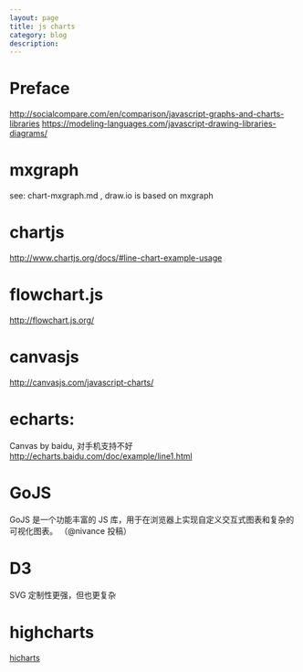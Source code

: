 ```yaml
---
layout: page
title: js charts
category: blog
description:
---
```

# Preface
http://socialcompare.com/en/comparison/javascript-graphs-and-charts-libraries
https://modeling-languages.com/javascript-drawing-libraries-diagrams/

# mxgraph
see: chart-mxgraph.md , draw.io is based on mxgraph

# chartjs
http://www.chartjs.org/docs/#line-chart-example-usage

# flowchart.js
http://flowchart.js.org/

# canvasjs
http://canvasjs.com/javascript-charts/

# echarts:
Canvas by baidu, 对手机支持不好
http://echarts.baidu.com/doc/example/line1.html

# GoJS
GoJS 是一个功能丰富的 JS 库，用于在浏览器上实现自定义交互式图表和复杂的可视化图表。 （@nivance 投稿）


# D3
SVG 定制性更强，但也更复杂

# highcharts
[hicharts](/p/ria-chart-highcharts)
